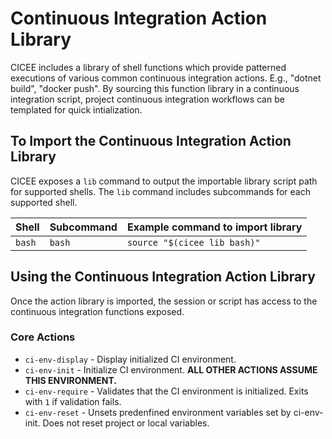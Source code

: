 # Continuous Integration Action Library

CICEE includes a library of shell functions which provide patterned executions of various common continuous integration actions. E.g., "dotnet build", "docker push". By sourcing this function library in a continuous integration script, project continuous integration workflows can be templated for quick intialization.

## To Import the Continuous Integration Action Library

CICEE exposes a `lib` command to output the importable library script path for supported shells. The `lib` command includes subcommands for each supported shell.

| Shell  | Subcommand | Example command to import library |
| ------ | ---------- | --------------------------------- |
| `bash` | `bash`     | `source "$(cicee lib bash)"`      |

## Using the Continuous Integration Action Library

Once the action library is imported, the session or script has access to the continuous integration functions exposed.

### Core Actions

* `ci-env-display` - Display initialized CI environment.
* `ci-env-init` - Initialize CI environment. **ALL OTHER ACTIONS ASSUME THIS ENVIRONMENT.**
* `ci-env-require` - Validates that the CI environment is initialized. Exits with `1` if validation fails.
* `ci-env-reset` - Unsets predenfined environment variables set by ci-env-init. Does not reset project or local variables.
